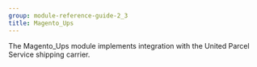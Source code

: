 ```yaml
---
group: module-reference-guide-2_3
title: Magento_Ups
---
```


The Magento_Ups module implements integration with the United Parcel Service shipping carrier.


